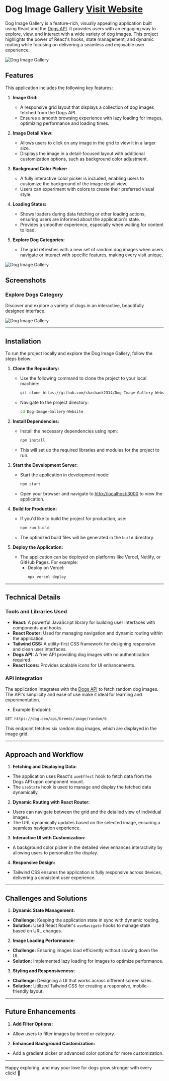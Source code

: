 # Dog Image Gallery [Visit Website](https://dog-image-gallery-seven.vercel.app/)

Dog Image Gallery is a feature-rich, visually appealing application built using React and the [Dogs API](https://dog.ceo/dog-api/). It provides users with an engaging way to explore, view, and interact with a wide variety of dog images. This project highlights the power of React's hooks, state management, and dynamic routing while focusing on delivering a seamless and enjoyable user experience.

![Dog Image Gallery](./website/2.png)

## Features

This application includes the following key features:

1. **Image Grid:**
   - A responsive grid layout that displays a collection of dog images fetched from the Dogs API.
   - Ensures a smooth browsing experience with lazy loading for images, optimizing performance and loading times.

2. **Image Detail View:**
   - Allows users to click on any image in the grid to view it in a larger size.
   - Displays the image in a detail-focused layout with additional customization options, such as background color adjustment.

3. **Background Color Picker:**
   - A fully interactive color picker is included, enabling users to customize the background of the image detail view.
   - Users can experiment with colors to create their preferred visual style.

4. **Loading States:**
   - Shows loaders during data fetching or other loading actions, ensuring users are informed about the application's state.
   - Provides a smoother experience, especially when waiting for content to load.

5. **Explore Dog Categories:**
   - The grid refreshes with a new set of random dog images when users navigate or interact with specific features, making every visit unique.

![Dog Image Gallery](./website/1.png)

## Screenshots

### Explore Dogs Category
Discover and explore a variety of dogs in an interactive, beautifully designed interface.

![Dog Image Gallery](./website/3.png)

---

## Installation

To run the project locally and explore the Dog Image Gallery, follow the steps below:

1. **Clone the Repository:**
   - Use the following command to clone the project to your local machine:
     ```bash
     git clone https://github.com/shashank2314/Dog-Image-Gallery-Website
     ```
   - Navigate to the project directory:
     ```bash
     cd Dog-Image-Gallery-Website
     ```

2. **Install Dependencies:**
   - Install the necessary dependencies using npm:
     ```bash
     npm install
     ```
   - This will set up the required libraries and modules for the project to run.

3. **Start the Development Server:**
   - Start the application in development mode:
     ```bash
     npm start
     ```
   - Open your browser and navigate to [http://localhost:3000](http://localhost:3000) to view the application.

4. **Build for Production:**
   - If you'd like to build the project for production, use:
     ```bash
     npm run build
     ```
   - The optimized build files will be generated in the `build` directory.

5. **Deploy the Application:**
   - The application can be deployed on platforms like Vercel, Netlify, or GitHub Pages. For example:
     - Deploy on Vercel:
       ```bash
       npx vercel deploy
       ```

---

## Technical Details

### Tools and Libraries Used

- **React:** A powerful JavaScript library for building user interfaces with components and hooks.
- **React Router:** Used for managing navigation and dynamic routing within the application.
- **Tailwind CSS:** A utility-first CSS framework for designing responsive and clean user interfaces.
- **Dogs API:** A free API providing dog images with no authentication required.
- **React Icons:** Provides scalable icons for UI enhancements.

### API Integration

The application integrates with the [Dogs API](https://dog.ceo/dog-api/) to fetch random dog images. The API's simplicity and ease of use make it ideal for learning and experimentation.

- Example Endpoint:
```bash
GET https://dog.ceo/api/breeds/image/random/6
```

This endpoint fetches six random dog images, which are displayed in the image grid.

---

## Approach and Workflow

1. **Fetching and Displaying Data:**
 - The application uses React's `useEffect` hook to fetch data from the Dogs API upon component mount.
 - The `useState` hook is used to manage and display the fetched data dynamically.

2. **Dynamic Routing with React Router:**
 - Users can navigate between the grid and the detailed view of individual images.
 - The URL dynamically updates based on the selected image, ensuring a seamless navigation experience.

3. **Interactive UI with Customization:**
 - A background color picker in the detailed view enhances interactivity by allowing users to personalize the display.

4. **Responsive Design:**
 - Tailwind CSS ensures the application is fully responsive across devices, delivering a consistent user experience.

---

## Challenges and Solutions

1. **Dynamic State Management:**
 - **Challenge:** Keeping the application state in sync with dynamic routing.
 - **Solution:** Used React Router's `useNavigate` hooks to manage state based on URL changes.

2. **Image Loading Performance:**
 - **Challenge:** Ensuring images load efficiently without slowing down the UI.
 - **Solution:** Implemented lazy loading for images to optimize performance.

3. **Styling and Responsiveness:**
 - **Challenge:** Designing a UI that works across different screen sizes.
 - **Solution:** Utilized Tailwind CSS for creating a responsive, mobile-friendly layout.

---

## Future Enhancements

1. **Add Filter Options:**
 - Allow users to filter images by breed or category.

2. **Enhanced Background Customization:**
 - Add a gradient picker or advanced color options for more customization.

---

Happy exploring, and may your love for dogs grow stronger with every click! 🐾

